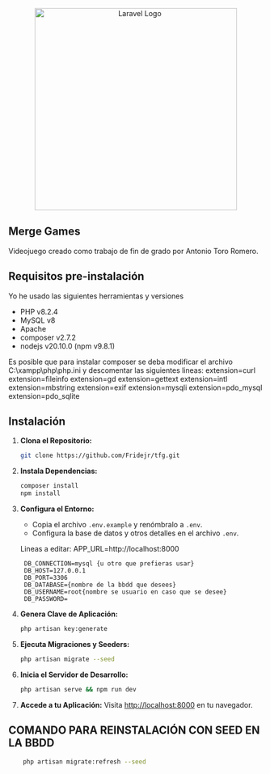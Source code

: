 <p align="center"><a href="https://laravel.com" target="_blank"><img src="https://raw.githubusercontent.com/laravel/art/master/logo-lockup/5%20SVG/2%20CMYK/1%20Full%20Color/laravel-logolockup-cmyk-red.svg" width="400" alt="Laravel Logo">
</a></p>

## Merge Games

Videojuego creado como trabajo de fin de grado por Antonio Toro Romero.


## Requisitos pre-instalación

Yo he usado las siguientes herramientas y versiones
- PHP v8.2.4
- MySQL v8
- Apache 
- composer v2.7.2
- nodejs v20.10.0 (npm v9.8.1)

Es posible que para instalar composer se deba modificar el archivo C:\xampp\php\php.ini y descomentar las siguientes lineas: 
    extension=curl
    extension=fileinfo
    extension=gd
    extension=gettext
    extension=intl
    extension=mbstring
    extension=exif
    extension=mysqli
    extension=pdo_mysql
    extension=pdo_sqlite


## Instalación

1. **Clona el Repositorio:**
    ```bash
    git clone https://github.com/Fridejr/tfg.git

2. **Instala Dependencias:**
    ```bash
    composer install
    npm install

3. **Configura el Entorno:**
    - Copia el archivo `.env.example` y renómbralo a `.env`.
    - Configura la base de datos y otros detalles en el archivo `.env`.

    Lineas a editar: 
        APP_URL=http://localhost:8000

        DB_CONNECTION=mysql {u otro que prefieras usar}
        DB_HOST=127.0.0.1
        DB_PORT=3306
        DB_DATABASE={nombre de la bbdd que desees}
        DB_USERNAME=root{nombre se usuario en caso que se desee}
        DB_PASSWORD=

4. **Genera Clave de Aplicación:**
    ```bash
    php artisan key:generate

5. **Ejecuta Migraciones y Seeders:**
    ```bash
    php artisan migrate --seed

6. **Inicia el Servidor de Desarrollo:**
    ```bash
    php artisan serve && npm run dev

8. **Accede a tu Aplicación:**
   Visita [http://localhost:8000](http://localhost:8000) en tu navegador.




## COMANDO PARA REINSTALACIÓN CON SEED EN LA BBDD
```bash
    php artisan migrate:refresh --seed